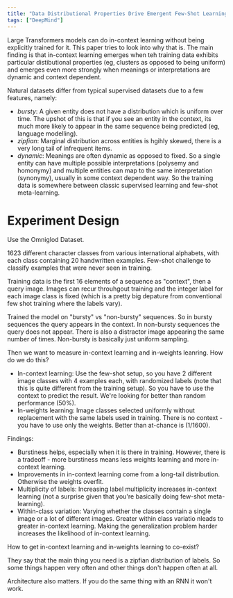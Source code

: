 ```yaml
---
title: "Data Distributional Properties Drive Emergent Few-Shot Learning in Transformers"
tags: ["DeepMind"]
---
```


Large Transformers models can do in-context learning without being explicitly trained for it. This paper tries to look into why that is. The main finding is that in-context learning emerges when teh training data exhibits particular distibutional properties (eg, clusters as opposed to being uniform) and emerges even more strongly when meanings or interpretations are dynamic and context dependent.

Natural datasets differ from typical supervised datasets due to a few features, namely:

 - *bursty*: A given entity does not have a distribution which is uniform over time. The upshot of this is that if you see an entity in the context, its much more likely to appear in the same sequence being predicted (eg, language modelling).
 - *zipfian*: Marginal distribution across entities is hgihly skewed, there is a very long tail of infrequent items.
 - *dynamic*: Meanings are often dynamic as opposed to fixed. So a single entity can have multiple possible interpretations (polysemy and homonymy) and multiple entities can map to the same interpretation (synonymy), usually in some context dependent way. So the training data  is somewhere between classic supervised learning and few-shot meta-learning.

# Experiment Design

Use the Omniglod Dataset.

1623 different character classes from various international alphabets, with each class containing 20 handwritten examples. Few-shot challenge to classify examples that were never seen in training.

Training data is the first 16 elements of a sequence as "context", then a query image. Images can recur throuhgout training and the integer label for each image class is fixed (which is a pretty big depature from conventional few shot training where the labels vary).

Trained the model on "bursty" vs "non-bursty" sequences. So in bursty sequences the query appears in the context. In non-bursty sequences the query does not appear. There is also a distractor image appearing the same number of times. Non-bursty is basically just uniform sampling.

Then we want to measure in-context learning and in-weights leanring. How do we do this?

 - In-context learning: Use the few-shot setup, so you have 2 different image classes with 4 examples each, with randomized labels (note that this is quite different from the training setup). So you have to use the context to predict the result. We're looking for better than random performance (50%).
 - In-weights learning: Image classes selected uniformly without replacement with the same labels used in training. There is no context - you have to use only the weights. Better than at-chance is (1/1600).


Findings:

 - Burstiness helps, especially when it is there in training. However, there is a tradeoff - more burstiness means less weights learning and more in-context learning.
 - Improvements in in-context learning come from a long-tail distribution. Otherwise the weights overfit.
 - Multiplicity of labels: Increasing label multiplicity increases in-context learning (not a surprise given that you're basically doing few-shot meta-learning).
 - Within-class variation: Varying whether the classes contain a single image or a lot of different images. Greater within class variatio nleads to greater in-context learning. Making the generalization problem harder increases the likelihood of in-context learning.


How to get in-context learning and in-weights learning to co-exist?

They say that the main thing you need is a zipfian distribution of labels. So some things happen very often and other things don't happen often at all.

Architecture also matters. If you do the same thing with an RNN it won't work.
